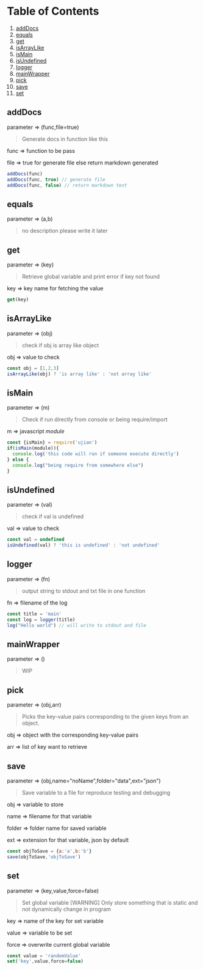 [comment]: <> (THIS FILE WAS AUTOGENERATED! DO NOT EDIT!)


# Table of Contents
1. [addDocs](#addDocs)
2. [equals](#equals)
3. [get](#get)
4. [isArrayLike](#isArrayLike)
5. [isMain](#isMain)
6. [isUndefined](#isUndefined)
7. [logger](#logger)
8. [mainWrapper](#mainWrapper)
9. [pick](#pick)
10. [save](#save)
11. [set](#set)


  ## addDocs
  parameter => (func,file=true)
  > Generate docs in function like this

  func => function to be pass
  
  file => true for generate file else return markdown generated
  ```js
  addDocs(func)
  addDocs(func, true) // generate file
  addDocs(func, false) // return markdown text
  ```
  

  ## equals
  parameter => (a,b)
  > no description please write it later
  

  ## get
  parameter => (key)
  > Retrieve global variable and print error if key not found

  key => key name for fetching the value
  ```js
  get(key)
  ```
  

  ## isArrayLike
  parameter => (obj)
  > check if obj is array like object

  obj => value to check
  ```js
  const obj = [1,2,3]
  isArrayLike(obj) ? 'is array like' : 'not array like'
  ```
  

  ## isMain
  parameter => (m)
  > Check if run directly from console or being require/import

  m => javascript <em>module</em>

  ```js
  const {isMain} = require('ujian')
  if(isMain(module)){
    console.log('this code will run if someone execute directly')
  } else {
    console.log("being require from somewhere else")
  }
  ```
  

  ## isUndefined
  parameter => (val)
  > check if val is undefined

  val => value to check
  ```js
  const val = undefined
  isUndefined(val) ? 'this is undefined' : 'not undefined'
  ```
  

  ## logger
  parameter => (fn)
  > output string to stdout and txt file in one function

  fn => filename of the log
  ```js
  const title = 'main'
  const log = logger(title)
  log("Hello world") // will write to stdout and file
  ```
  

  ## mainWrapper
  parameter => ()
  > WIP
  

  ## pick
  parameter => (obj,arr)
  > Picks the key-value pairs corresponding to the given keys from an object.

  obj => object with the corresponding key-value pairs

  arr => list of key want to retrieve
  

  ## save
  parameter => (obj,name="noName",folder="data",ext="json")
  > Save variable to a file for reproduce testing and debugging
  
  obj => variable to store
  
  name => filename for that variable
  
  folder => folder name for saved variable
  
  ext => extension for that variable, json by default
  
  ```js
  const objToSave = {a:'a',b:'b'}
  save(objToSave,'objToSave')
  ```
  

  ## set
  parameter => (key,value,force=false)
  > Set global variable
  > [WARNING] Only store something that is static and not dynamically change in program
  
  key => name of the key for set variable

  value => variable to be set

  force => overwrite current global variable
  
  ```js
  const value = 'randomValue'
  set('key',value,force=false)
  ```
  